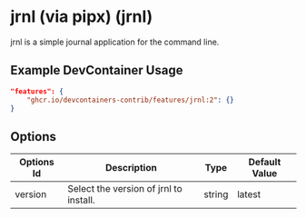 
# jrnl (via pipx) (jrnl)

jrnl is a simple journal application for the command line.

## Example DevContainer Usage

```json
"features": {
    "ghcr.io/devcontainers-contrib/features/jrnl:2": {}
}
```

## Options

| Options Id | Description | Type | Default Value |
|-----|-----|-----|-----|
| version | Select the version of jrnl to install. | string | latest |


